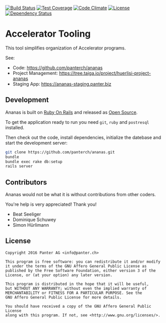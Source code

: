 [![Build Status](https://travis-ci.org/panterch/ananas.svg?branch=master)](http://travis-ci.org/panterch/ananas)
[![Test
Coverage](https://codeclimate.com/github/panterch/ananas/badges/coverage.svg)](https://codeclimate.com/github/panterch/ananas)
[![Code
Climate](https://codeclimate.com/github/panterch/ananas/badges/gpa.svg)](https://codeclimate.com/github/panterch/ananas)
[![License](http://img.shields.io/badge/license-AGPL-brightgreen.svg?style=flat-square)](http://opensource.org/licenses/AGPL-3.0)
[![Dependency Status](https://gemnasium.com/panterch/ananas.svg)](https://gemnasium.com/panterch/ananas)


# Accelerator Tooling

This tool simplifies organization of Accelerator programs.


See:
* Code: https://github.com/panterch/ananas
* Project Management: https://tree.taiga.io/project/huerlisi-project-ananas
* Staging App: https://ananas-staging.panter.biz

Development
-----------

Ananas is built on [Ruby On Rails](http://www.rubyonrails.org) and
released as [Open Source](http://www.opensource.org).

To get the application ready to run you need `git`, `ruby` and `postresql`
installed.

Then check out the code, install dependencies, initialize the datebase and
start the development server:

``` bash
git clone https://github.com/panterch/ananas.git
bundle
bundle exec rake db:setup
rails server
```

Contributors
------------

Ananas would not be what it is without contributions from other coders.

You're help is very appreciated! Thank you!

* Beat Seeliger
* Dominique Schuwey
* Simon Hürlimann

License
-------

    Copyright 2016 Panter AG <info@panter.ch>

    This program is free software: you can redistribute it and/or modify
    it under the terms of the GNU Affero General Public License as
    published by the Free Software Foundation, either version 3 of the
    License, or (at your option) any later version.

    This program is distributed in the hope that it will be useful,
    but WITHOUT ANY WARRANTY; without even the implied warranty of
    MERCHANTABILITY or FITNESS FOR A PARTICULAR PURPOSE. See the
    GNU Affero General Public License for more details.

    You should have received a copy of the GNU Affero General Public License
    along with this program. If not, see <http://www.gnu.org/licenses/>.
